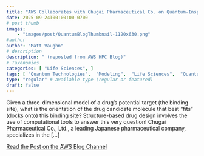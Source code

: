 ```yaml
---
title: "AWS Collaborates with Chugai Pharmaceutical Co. on Quantum-Inspired and Constraint Programming Methods for Cyclic Peptide-Protein Docking"
date: 2025-09-24T00:00:00-0700
# post thumb
images:
    - "images/post/QuantumBlogThumbnail-1120x630.png"
#author
author: "Matt Vaughn"
# description
description: " (reposted from AWS HPC Blog)"
# Taxonomies
categories: [ "Life Sciences", ]
tags: [ "Quantum Technologies",  "Modeling",  "Life Sciences",  "Quantum Solutions Lab",  "hpcblog", ]
type: "regular" # available type (regular or featured)
draft: false
---
```


Given a three-dimensional model of a drug’s potential target (the binding site), what is the orientation of the drug candidate molecule that best “fits” (docks onto) this binding site? Structure-based drug design involves the use of computational tools to answer this very question! Chugai Pharmaceutical Co., Ltd., a leading Japanese pharmaceutical company, specializes in the […]

<a href="https://aws.amazon.com/blogs/quantum-computing/aws-collaborates-with-chugai-pharmaceutical-co-on-quantum-inspired-and-constraint-programming-methods-for-cyclic-peptide-protein-docking/" class="btn btn-primary btn-lg active" role="button" aria-pressed="true" style="margin-top: 8px;">Read the Post on the AWS Blog Channel</a>